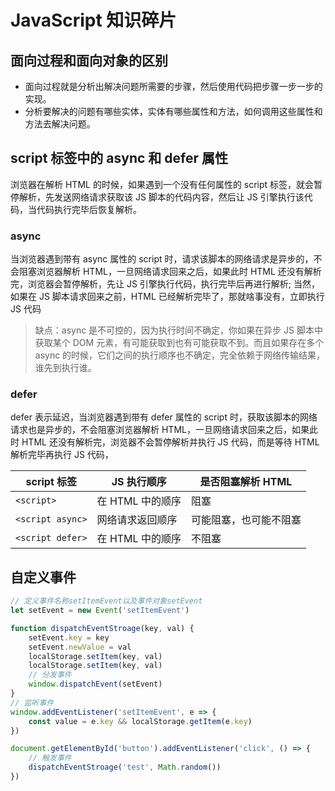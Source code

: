 # JavaScript 知识碎片

## 面向过程和面向对象的区别

- 面向过程就是分析出解决问题所需要的步骤，然后使用代码把步骤一步一步的实现。
- 分析要解决的问题有哪些实体，实体有哪些属性和方法，如何调用这些属性和方法去解决问题。

## script 标签中的 async 和 defer 属性

浏览器在解析 HTML 的时候，如果遇到一个没有任何属性的 script 标签，就会暂停解析，先发送网络请求获取该 JS 脚本的代码内容，然后让 JS 引擎执行该代码，当代码执行完毕后恢复解析。

### async

当浏览器遇到带有 async 属性的 script 时，请求该脚本的网络请求是异步的，不会阻塞浏览器解析 HTML，一旦网络请求回来之后，如果此时 HTML 还没有解析完，浏览器会暂停解析，先让 JS 引擎执行代码，执行完毕后再进行解析;
当然，如果在 JS 脚本请求回来之前，HTML 已经解析完毕了，那就啥事没有，立即执行 JS 代码

> 缺点：async 是不可控的，因为执行时间不确定，你如果在异步 JS 脚本中获取某个 DOM 元素，有可能获取到也有可能获取不到。而且如果存在多个 async 的时候，它们之间的执行顺序也不确定，完全依赖于网络传输结果，谁先到执行谁。

### defer

defer 表示延迟，当浏览器遇到带有 defer 属性的 script 时，获取该脚本的网络请求也是异步的，不会阻塞浏览器解析 HTML，一旦网络请求回来之后，如果此时 HTML 还没有解析完，浏览器不会暂停解析并执行 JS 代码，而是等待 HTML 解析完毕再执行 JS 代码，

| script 标签      | JS 执行顺序      | 是否阻塞解析 HTML      |
| ---------------- | ---------------- | ---------------------- |
| `<script>`       | 在 HTML 中的顺序 | 阻塞                   |
| `<script async>` | 网络请求返回顺序 | 可能阻塞，也可能不阻塞 |
| `<script defer>` | 在 HTML 中的顺序 | 不阻塞                 |

## 自定义事件

```js
// 定义事件名称setItemEvent以及事件对象setEvent
let setEvent = new Event('setItemEvent')

function dispatchEventStroage(key, val) {
	setEvent.key = key
	setEvent.newValue = val
	localStorage.setItem(key, val)
	localStorage.setItem(key, val)
	// 分发事件
	window.dispatchEvent(setEvent)
}
// 监听事件
window.addEventListener('setItemEvent', e => {
	const value = e.key && localStorage.getItem(e.key)
})

document.getElementById('button').addEventListener('click', () => {
	// 触发事件
	dispatchEventStroage('test', Math.random())
})
```
